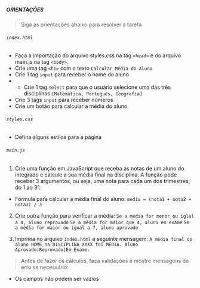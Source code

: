 ##### ORIENTAÇÔES
> Siga as orientações abaixo para resolver a tarefa

###### `index.html`
 - Faça a importação do arquivo styles.css na tag `<head>` e do arquivo main.js na tag `<body>`.
 - Crie uma tag `<h1>` com o texto `Calcular Média do Aluno`
 - Crie 1 tag `input` para receber o nome do aluno
 - - Crie 1 tag `select` para que o usuário selecione uma das três disciplinas `[Matemática, Português, Geografia]`
 - Crie 3 tags `input` para receber números
 - Crie um botão para calcular a média do aluno

###### `styles.css`
 - Defina alguns estilos para a página
 
###### `main.js`

1. Crie uma função em JavaScript que receba as notas de um aluno do integrado e calcule a sua média final na disciplina. A função pode receber 3 argumentos, ou seja, uma nota para cada um dos trimestres, do 1 ao 3°.
- Fórmula para calcular a média final do aluno: `media = (nota1 + nota2 + nota3) / 3`

2. Crie outra função para verificar a média:
`Se a média for menor ou iglal a 4, aluno reprovado`
`Se a média for maior que 4, aluno em exame`
`Se a média for maior ou igual a 7, aluno aprovado`

3. Imprima no arquivo `index.html` a seguinte mensagem: `A média final do aluno NOME na DISCIPLINA XXXX foi MÉDIA. Aluno Aprovado|Reprovado|Em Exame.`

 > Antes de fazer os cálculos, faça validações e mostre mensagens de erro se necessário:
  - Os campos não podem ser vazios